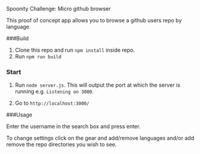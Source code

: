 Spoonity Challenge: Micro github browser

This proof of concept app allows you to browse a github users repo by language.

###Build

1. Clone this repo and run `npm install` inside repo.
2. Run `npm run build`

### Start

1. Run `node server.js`. This will output the port at which the server is running
e.g. `Listening on 3000`.

2. Go to `http://localhost:3000/`

###Usage

Enter the username in the search box and press enter.

To change settings click on the gear and add/remove languages and/or add remove the repo directories you wish to see.
